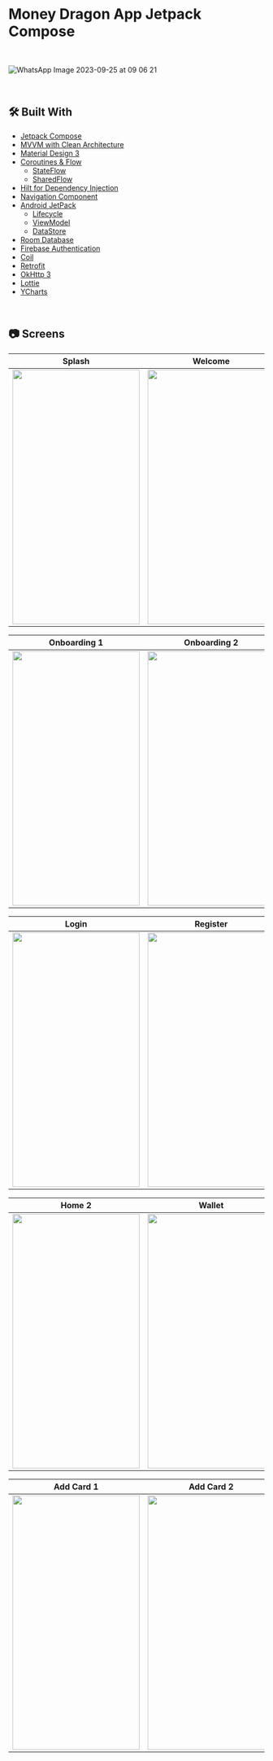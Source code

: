 # Money Dragon App Jetpack Compose

</br>

![WhatsApp Image 2023-09-25 at 09 06 21](https://github.com/Software-Village/moneyDragon/assets/79416442/f08e9b0f-54a2-4a01-898c-940734e4e77b)

</br>

## 🛠 Built With
- [Jetpack Compose](https://developer.android.com/jetpack/compose)
- [MVVM with Clean Architecture](https://www.toptal.com/android/android-apps-mvvm-with-clean-architecture) 
- [Material Design 3](https://m3.material.io/)
- [Coroutines & Flow](https://developer.android.com/kotlin/flow)
    - [StateFlow](https://developer.android.com/kotlin/flow/stateflow-and-sharedflow?hl=tr)
    - [SharedFlow](https://developer.android.com/kotlin/flow/stateflow-and-sharedflow?hl=tr)
- [Hilt for Dependency Injection](https://developer.android.com/training/dependency-injection/hilt-android)
- [Navigation Component](https://developer.android.com/guide/navigation/navigation-getting-started)
- [Android JetPack](https://developer.android.com/jetpack)
    - [Lifecycle](https://developer.android.com/topic/libraries/architecture/lifecycle)
    - [ViewModel](https://developer.android.com/topic/libraries/architecture/viewmodel)
    - [DataStore](https://developer.android.com/jetpack/androidx/releases/datastore)
- [Room Database](https://developer.android.com/training/data-storage/room)
- [Firebase Authentication](https://firebase.google.com/docs/auth)
- [Coil](https://coil-kt.github.io/coil/)
- [Retrofit](https://square.github.io/retrofit)
- [OkHttp 3](https://square.github.io/okhttp/)
- [Lottie](https://github.com/LottieFiles/lottie-android)
- [YCharts](https://github.com/yml-org/YCharts)

</br>

## 📷 Screens

| Splash | Welcome | Create User |
| ------ | ---- | ------ |
|<img src="https://github.com/Software-Village/moneyDragon/assets/79416442/0076cee6-8f5f-45d1-bf88-2c80e687fcbd" width="250" height="500"/>|<img src="https://github.com/Software-Village/moneyDragon/assets/79416442/438d1d54-b91f-4072-9e95-35dda8f3458e" width="250" height="500"/>|<img src="https://github.com/Software-Village/moneyDragon/assets/79416442/25e0a5bc-045c-4915-9e0c-6a599a8cdb2a" width="250" height="500"/>|

| Onboarding 1 | Onboarding 2 | Onboarding 2 |
| ------ | ---- | ------ |
|<img src="https://github.com/Software-Village/moneyDragon/assets/79416442/4f668a59-4c38-44fb-bd7e-58d6dca6c6dd" width="250" height="500"/>|<img src="https://github.com/Software-Village/moneyDragon/assets/79416442/b02482ca-8ccb-45ea-a708-4c0beb3c9fb6" width="250" height="500"/>|<img src="https://github.com/Software-Village/moneyDragon/assets/79416442/aff961c7-6ecf-46df-8036-d68a2b7e41d4" width="250" height="500"/>|

| Login | Register | Home 1 |
| ------ | ---- | ------ |
|<img src="https://github.com/Software-Village/moneyDragon/assets/79416442/3ffe887b-3e88-4154-90ad-743ad7738a13" width="250" height="500"/>|<img src="https://github.com/Software-Village/moneyDragon/assets/79416442/93d88288-ff3a-480a-84b5-9a711595bab8" width="250" height="500"/>|<img src="https://github.com/Software-Village/moneyDragon/assets/79416442/e434905f-f29d-4541-af9f-e661ed94a675" width="250" height="500"/>|

| Home 2 | Wallet | Chart |
| ------ | ---- | ------ |
|<img src="https://github.com/Software-Village/moneyDragon/assets/79416442/c61c5ad2-3468-4fa6-9bee-3a7fa793f246" width="250" height="500"/>|<img src="https://github.com/Software-Village/moneyDragon/assets/79416442/65c78dd7-c457-406d-8ab0-5f59af076ad9" width="250" height="500"/>|<img src="https://github.com/Software-Village/moneyDragon/assets/79416442/95513db0-640a-40e6-a89d-e1b60ca3f806" width="250" height="500"/>|

| Add Card 1 | Add Card 2 | Profile |
| ------ | ---- | ------ |
|<img src="https://github.com/Software-Village/moneyDragon/assets/79416442/1632ffed-c336-4ed2-9226-3718877cd7f2" width="250" height="500"/>|<img src="https://github.com/Software-Village/moneyDragon/assets/79416442/7d723ec6-d194-4c06-8135-35e5c6a6335d" width="250" height="500"/>|<img src="https://github.com/Software-Village/moneyDragon/assets/79416442/b2b421ef-c0b9-46c9-8472-ceec6f73133a" width="250" height="500"/>|
